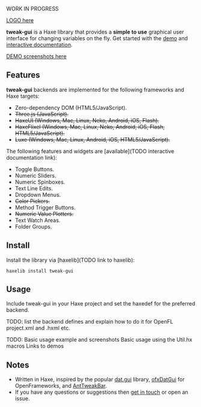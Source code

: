 WORK IN PROGRESS

[LOGO here](TODO)

**tweak-gui** is a Haxe library that provides a **simple to use** graphical user interface for changing variables on the fly. Get started with the [demo](TODO) and [interactive documentation](TODO).

[DEMO screenshots here](TODO)

## Features

**tweak-gui** backends are implemented for the following frameworks and Haxe targets:

* Zero-dependency DOM (HTML5/JavaScript).
* ~~Three.js (JavaScript).~~
* ~~HaxeUI (Windows, Mac, Linux, Neko, Android, iOS, Flash).~~
* ~~HaxeFlixel (Windows, Mac, Linux, Neko, Android, iOS, Flash, HTML5/JavaScript).~~
* ~~Luxe (Windows, Mac, Linux, Android, iOS, HTML5/JavaScript).~~

The following features and widgets are [available](TODO interactive documentation link):

* Toggle Buttons.
* Numeric Sliders.
* Numeric Spinboxes.
* Text Line Edits.
* Dropdown Menus.
* ~~Color Pickers.~~
* Method Trigger Buttons.
* ~~Numeric Value Plotters.~~
* Text Watch Areas.
* Folder Groups.

## Install

Install the library via [haxelib](TODO link to haxelib):
	
```
haxelib install tweak-gui
```

## Usage

Include tweak-gui in your Haxe project and set the haxedef for the preferred backend.

TODO: list the backend defines and explain how to do it for OpenFL project.xml and .hxml etc.

TODO:
Basic usage example and screenshots
Basic usage using the Util.hx macros
Links to demos

## Notes
* Written in Haxe, inspired by the popular [dat.gui](https://github.com/dataarts/dat.gui) library, [ofxDatGui](https://github.com/braitsch/ofxDatGui) for OpenFrameworks, and [AntTweakBar](http://anttweakbar.sourceforge.net/doc/).
* If you have any questions or suggestions then [get in touch](http://samcodes.co.uk/contact) or open an issue.